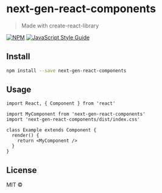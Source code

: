 # next-gen-react-components

> Made with create-react-library

[![NPM](https://img.shields.io/npm/v/next-gen-react-components.svg)](https://www.npmjs.com/package/next-gen-react-components) [![JavaScript Style Guide](https://img.shields.io/badge/code_style-standard-brightgreen.svg)](https://standardjs.com)

## Install

```bash
npm install --save next-gen-react-components
```

## Usage

```tsx
import React, { Component } from 'react'

import MyComponent from 'next-gen-react-components'
import 'next-gen-react-components/dist/index.css'

class Example extends Component {
  render() {
    return <MyComponent />
  }
}
```

## License

MIT © [](https://github.com/)
